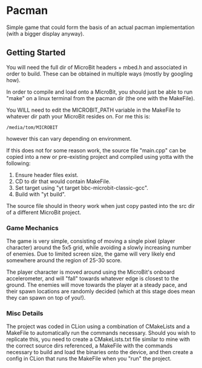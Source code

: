 # Pacman

Simple game that could form the basis of an actual pacman implementation 
(with a bigger display anyway).

## Getting Started

You will need the full dir of MicroBit headers + mbed.h and associated in order
to build. These can be obtained in multiple ways (mostly by googling how).

In order to compile and load onto a MicroBit, you should just be able to run 
"make" on a linux terminal from the pacman dir (the one with the MakeFile). 

You WILL need to edit the MICROBIT_PATH variable in the MakeFile to whatever dir
path your MicroBit resides on. For me this is:

    /media/tom/MICROBIT

however this can vary depending on environment.

If this does not for some reason work, the source file "main.cpp" can be copied
into a new or pre-existing project and compiled using yotta with the following:

1. Ensure header files exist.
2. CD to dir that would contain MakeFile.
2. Set target using "yt target bbc-microbit-classic-gcc".
3. Build with "yt build".

The source file should in theory work when just copy pasted into the src dir
of a different MicroBit project.

### Game Mechanics

The game is very simple, consisting of moving a single pixel (player character)
around the 5x5 grid, while avoiding a slowly increasing number of enemies. Due
to limited screen size, the game will very likely end somewhere around the
region of 25-30 score.

The player character is moved around using the MicroBit's onboard accelerometer,
and will "fall" towards whatever edge is closest to the ground. The enemies will
move towards the player at a steady pace, and their spawn locations are randomly
decided (which at this stage does mean they can spawn on top of you!).

### Misc Details

The project was coded in CLion using a combination of CMakeLists and a MakeFile
to automatically run the commands necessary. Should you wish to replicate this,
you need to create a CMakeLists.txt file similar to mine with the correct source
dirs referenced, a MakeFile with the commands necessary to build and load the
binaries onto the device, and then create a config in CLion that runs the
MakeFile when you "run" the project.